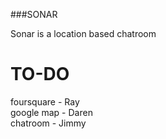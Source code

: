 ###SONAR

Sonar is a location based chatroom

# TO-DO

foursquare - Ray  
google map - Daren  
chatroom - Jimmy  
